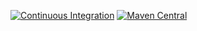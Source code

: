 [![Continuous Integration](https://github.com/jwChung/junit4-pioneer/workflows/Continuous%20Integration/badge.svg)](https://github.com/jwChung/junit4-pioneer/actions?query=workflow%3A%22Continuous+Integration%22)
[![Maven Central](https://maven-badges.herokuapp.com/maven-central/com.github.jwchung/junit4-pioneer/badge.svg)](https://maven-badges.herokuapp.com/maven-central/com.github.jwchung/junit4-pioneer)